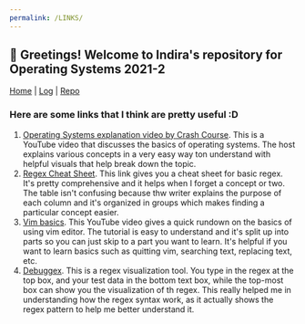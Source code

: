 ```yaml
---
permalink: /LINKS/
---
```


## 📍 Greetings! Welcome to Indira's repository for Operating Systems 2021-2

[Home](https://indiradr.github.io/os212/) | [Log](TXT/mylog.txt) | [Repo](https://github.com/indiradr/os212)

### Here are some links that I think are pretty useful :D

1. [Operating Systems explanation video by Crash Course](https://www.youtube.com/watch?v=26QPDBe-NB8). This is a YouTube video that discusses the basics of operating systems. 
The host explains various concepts in a very easy way ton understand with helpful visuals that help break down the topic.
2. [Regex Cheat Sheet](https://www.rexegg.com/regex-quickstart.html). This link gives you a cheat sheet for basic regex. It's pretty comprehensive and it helps when
I forget a concept or two. The table isn't confusing because thw writer explains the purpose of each column and it's organized in groups which makes finding
a particular concept easier.
3. [Vim basics](https://www.youtube.com/watch?v=ggSyF1SVFr4). This YouTube video gives a quick rundown on the basics of using vim editor. The tutorial is easy to understand and it's split up into parts so you can just skip to a part you want to learn. It's helpful if you want to learn basics such as quitting vim, searching text, replacing text, etc.
4. [Debuggex](https://www.debuggex.com/). This is a regex visualization tool. You type in the regex at the top box, and your test data in the bottom text box, while the top-most box can show you the visualization of th regex. This really helped me in understanding how the regex syntax work, as it actually shows the regex pattern to help me better understand it.


